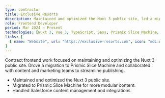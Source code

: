 ```yaml
---
type: contractor
title: Exclusive Resorts
description: Maintained and optimized the Nuxt 3 public site, led a migration to Prismic Slice Machine for more modular content workflows, and collaborated with content and marketing teams while handling Salesforce content integrations.
role: Frontend Developer
period: Mar 2024 – Present
technologies: [Nuxt 3, Vue 3, TypeScript, Sass, Prismic Slice Machine, Salesforce, Node.js, HTML5]
links: [
  { name: "Website", url: "https://exclusive-resorts.com", icon: "mdi:web" }
]
---
```


<Grid cols="1" :md="2" :lg="2">
  <Card title="Overview">
    Contract frontend work focused on maintaining and optimizing the Nuxt 3 public site. Drove a migration to Prismic Slice Machine and collaborated with content and marketing teams to streamline publishing.
  </Card>
  <Card title="Highlights">
    <ul>
      <li>Maintained and optimized the Nuxt 3 public site.</li>
      <li>Migrated to Prismic Slice Machine for more modular content.</li>
      <li>Handled Salesforce content management and integrations.</li>
    </ul>
  </Card>
</Grid>
